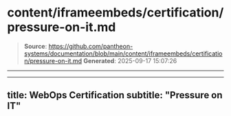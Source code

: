 # content/iframeembeds/certification/pressure-on-it.md

> **Source**: https://github.com/pantheon-systems/documentation/blob/main/content/iframeembeds/certification/pressure-on-it.md
> **Generated**: 2025-09-17 15:07:26

---

---
title: WebOps Certification
subtitle: "Pressure on IT"
---

<Partial file="certification-guide/pressure-on-it.md" />
